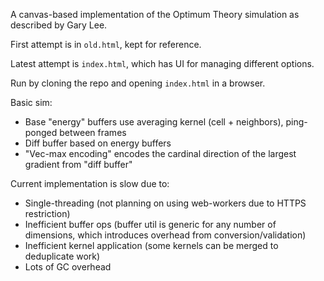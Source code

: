 A canvas-based implementation of the Optimum Theory simulation as described by Gary Lee.

First attempt is in `old.html`, kept for reference.

Latest attempt is `index.html`, which has UI for managing different options.

Run by cloning the repo and opening `index.html` in a browser.

Basic sim:

- Base "energy" buffers use averaging kernel (cell + neighbors), ping-ponged between frames
- Diff buffer based on energy buffers
- "Vec-max encoding" encodes the cardinal direction of the largest gradient from "diff buffer"

Current implementation is slow due to:

- Single-threading (not planning on using web-workers due to HTTPS restriction)
- Inefficient buffer ops (buffer util is generic for any number of dimensions, which introduces overhead from conversion/validation)
- Inefficient kernel application (some kernels can be merged to deduplicate work)
- Lots of GC overhead